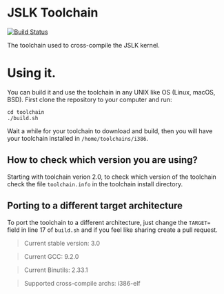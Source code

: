 # JSLK Toolchain
[![Build Status](https://travis-ci.org/sofferjacob/edison-toolchain.svg?branch=master)](https://travis-ci.org/sofferjacob/edison-toolchain)

The toolchain used to cross-compile the JSLK kernel.

# Using it.
You can build it and use the toolchain in any UNIX like OS (Linux, macOS, BSD). First clone the repository to your computer and run:
```
cd toolchain
./build.sh
```

Wait a while for your toolchain to download and build, then you will have your toolchain installed in ``/home/toolchains/i386``. 

## How to check which version you are using?
Starting with toolchain verion 2.0, to check which version of the toolchain check the file ``toolchain.info`` in the toolchain install directory.

## Porting to a different target architecture
To port the toolchain to a different architecture, just change the ``TARGET=`` field in line 17 of ``build.sh`` and if you feel like sharing create a pull request.

> Current stable version: 3.0 

> Current GCC: 9.2.0 

> Current Binutils: 2.33.1 

> Supported cross-compile archs: i386-elf


